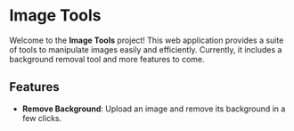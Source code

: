 # Image Tools

Welcome to the **Image Tools** project! This web application provides a suite of tools to manipulate images easily and efficiently. Currently, it includes a background removal tool and more features to come.

## Features

- **Remove Background**: Upload an image and remove its background in a few clicks.